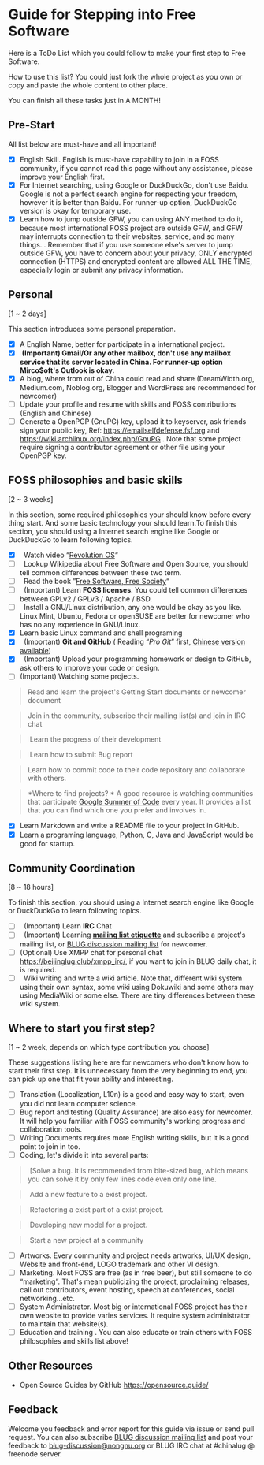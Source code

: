 Guide for Stepping into Free Software
======================================

Here is a ToDo List which you could follow to make your first step to Free Software.

How to use this list? You could just fork the whole project as you own or copy and paste the whole content to other place. 

You can finish all these tasks just in A MONTH!

## Pre-Start

All list below are must-have and all important!

- [x]  English Skill. English is must-have capability to join in a FOSS community, if you cannot read this page without any assistance, please improve your English first.
- [x]  For Internet searching, using Google or DuckDuckGo, don't use Baidu. Google is not a perfect search engine for respecting your freedom, however it is better than Baidu. For runner-up option, DuckDuckGo version is okay for temporary use.
- [x]  Learn how to jump outside GFW, you can using ANY method to do it, because most international FOSS project are outside GFW, and GFW may interrupts connection to their websites, service, and so many things… Remember that if you use someone else's server to jump outside GFW, you have to concern about your privacy, ONLY encrypted connection (HTTPS) and encrypted content are allowed ALL THE TIME, especially login or submit any privacy information.

Personal
---------

[1 ~ 2 days]

This section introduces some personal preparation.

 - [x]  A English Name, better for participate in a international project.
 - [x]  **(Important) Gmail/Or any other mailbox, don't use any mailbox service that its server located in China. For runner-up option Mirco$oft's Outlook is okay.**
 - [x]  A blog, where from out of China could read and share (DreamWidth.org, Medium.com, Noblog.org, Blogger and WordPress are recommended for newcomer)
 - [ ]  Update your profile and resume with skills and FOSS contributions (English and Chinese)
 - [ ]  Generate a OpenPGP (GnuPG) key, upload it to keyserver, ask friends sign your public key, Ref: https://emailselfdefense.fsf.org and https://wiki.archlinux.org/index.php/GnuPG . Note that some project require signing a contributor agreement or other file using your OpenPGP key.

FOSS philosophies and basic skills
----------------------------------

[2 ~ 3 weeks]

In this section, some required philosophies your should know before every thing start. And some basic technology your should learn.To finish this section, you should using a Internet search engine like Google or DuckDuckGo to learn following topics.

 - [x]   Watch video “[Revolution OS](https://www.youtube.com/watch?v=vWwvh3036Fw)“
 - [ ]   Lookup Wikipedia about Free Software and Open Source, you should tell common differences between these two term.
 - [ ]   Read the book ”[Free Software, Free Society](https://github.com/beijinglug/fsfs-zh)“
 - [ ]   (Important) Learn **FOSS licenses**. You could tell common differences between GPLv2 / GPLv3 / Apache / BSD.
 - [ ]   Install a GNU/Linux distribution, any one would be okay as you like. Linux Mint, Ubuntu, Fedora or openSUSE are better for newcomer who has no any experience in GNU/Linux.
 - [x]   Learn basic Linux command and shell programing
 - [x]   (Important) **Git and GitHub** ( Reading “*Pro Git*” first, [Chinese version available](https://git-scm.com/book/zh/v2))
 - [x]   (Important) Upload your programming homework or design to GitHub, ask others to improve your code or design.
 - [ ]   (Important) Watching some projects.
 
> Read and learn the project's Getting Start documents or newcomer document

> Join in the community, subscribe their mailing list(s) and join in IRC chat

> Learn the progress of their development

> Learn how to submit Bug report

> Learn how to commit code to their code repository and collaborate with others.
     
 > *Where to find projects? * A good resource is watching communities that participate [Google Summer of Code](https://summerofcode.withgoogle.com/organizations/) every year. It provides a list that you can find which one you prefer and involves in.
 - [x]   Learn Markdown and write a README file to your project in GitHub.
 - [x]   Learn a programing language, Python, C, Java and JavaScript would be good for startup.
 
Community Coordination
----------------------

[8 ~ 18 hours]

To finish this section, you should using a Internet search engine like Google or DuckDuckGo to learn following topics.

 - [ ]   (Important) Learn **IRC** Chat
 - [ ]   (Important) Learning **[mailing list etiquette](https://beijinglug.club/wiki/doku.php?id=docs:howtomailinglist)** and subscribe a project's mailing list, or [BLUG discussion mailing list](https://beijinglug.club/mailing-lists/) for newcomer.
 - [ ]   (Optional) Use XMPP chat for personal chat https://beijinglug.club/xmpp_irc/, if you want to join in BLUG daily chat, it is required.
 - [ ]   Wiki writing and write a wiki article. Note that, different wiki system using their own syntax, some wiki using Dokuwiki and some others may using MediaWiki or some else. There are tiny differences between these wiki system.
 
Where to start you first step?
------------------------------

[1 ~ 2 week, depends on which type contribution you choose]

These suggestions listing here are for newcomers who don't know how to start their first step. It is unnecessary from the very beginning to end, you can pick up one that fit your ability and interesting.

 - [ ]   Translation (Localization, L10n) is a good and easy way to start, even you did not learn computer science.
 - [ ]   Bug report and testing (Quality Assurance) are also easy for newcomer. It will help you familiar with FOSS community's working progress and collaboration tools.
 - [ ]   Writing Documents requires more English writing skills, but it is a good point to join in too.
 - [ ]  Coding, let's divide it into several parts:
 > [Solve a bug. It is recommended from bite-sized bug, which means you can solve it by only few lines code even only one line.
 
 > Add a new feature to a exist project.
 
 > Refactoring a exist part of a exist project.
 
 > Developing new model for a project.
 
 > Start a new project at a community
 
 - [ ]   Artworks. Every community and project needs artworks, UI/UX design, Website and front-end, LOGO trademark and other VI design.
 - [ ]   Marketing. Most FOSS are free (as in free beer), but still someone to do “marketing”. That's mean publicizing the project, proclaiming releases, call out contributors, event hosting, speech at conferences, social networking…etc.
 - [ ]   System Administrator. Most big or international FOSS project has their own website to provide varies services. It require system administrator to maintain that website(s).
 - [ ]   Education and training . You can also educate or train others with FOSS philosophies and skills list above!
 
Other Resources
----------------

 - Open Source Guides by GitHub https://opensource.guide/
 
Feedback
----------

Welcome you feedback and error report for this guide via issue or send pull request. You can also subscribe [BLUG discussion mailing list](https://lists.nongnu.org/mailman/listinfo/blug-discussion) and post your feedback to blug-discussion@nongnu.org or BLUG IRC chat at #chinalug @ freenode server.
